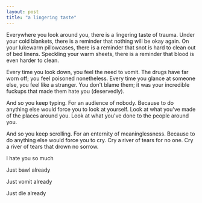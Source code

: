 ```yaml
---
layout: post
title: "a lingering taste"
---
```


Everywhere you look around you, there is a lingering taste of trauma. Under your cold blankets, there is a reminder that nothing will be okay again. On your lukewarm pillowcases, there is a reminder that snot is hard to clean out of bed linens. Speckling your warm sheets, there is a reminder that blood is even harder to clean.

Every time you look down, you feel the need to vomit. The drugs have far worn off; you feel poisoned nonetheless. Every time you glance at someone else, you feel like a stranger. You don't blame them; it was your incredible fuckups that made them hate you (deservedly).

And so you keep typing. For an audience of nobody. Because to do anything else would force you to look at yourself. Look at what you've made of the places around you. Look at what you've done to the people around you.

And so you keep scrolling. For an enternity of meaninglessness. Because to do anything else would force you to cry. Cry a river of tears for no one. Cry a river of tears that drown no sorrow.

<a class="omori-game">
I hate you so much

Just bawl already

Just vomit already
</a>

<a class="omori-game-red">
Just die already
</a>
